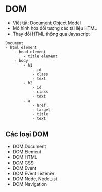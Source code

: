 # DOM

- Viết tắt: Document Object Model
- Mô hình hóa đối tượng các tài liệu HTML
- Thay đổi HTML thông qua Javascript

```
Document
- html element
    - head element
        - title element
    - body
        - h1
            - id
            - class
            - text
        - h2
            - id
            - class
            - text
        - a
            - href
            - target
            - title
            - text

```

## Các loại DOM

- DOM Document
- DOM Element
- DOM HTML
- DOM CSS
- DOM Event
- DOM Event Listener
- DOM Node, NodeList
- DOM Navigation
